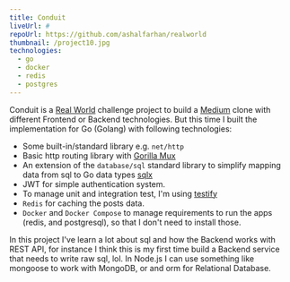 ```yaml
---
title: Conduit
liveUrl: #
repoUrl: https://github.com/ashalfarhan/realworld
thumbnail: /project10.jpg
technologies:
  - go
  - docker
  - redis
  - postgres
---
```


Conduit is a [Real World](https://realworld-docs.netlify.app/docs/intro) challenge project to build a [Medium](https://medium.com) clone with different Frontend or Backend technologies. But this time I built the implementation for Go (Golang) with following technologies:

- Some built-in/standard library e.g. `net/http`
- Basic http routing library with [Gorilla Mux](https://github.com/gorilla/mux)
- An extension of the `database/sql` standard library to simplify mapping data from sql to Go data types [sqlx](https://github.com/jmoiron/sqlx)
- JWT for simple authentication system.
- To manage unit and integration test, I'm using [testify](https://github.com/stretchr/testify)
- `Redis` for caching the posts data.
- `Docker` and `Docker Compose` to manage requirements to run the apps (redis, and postgresql), so that I don't need to install those.

In this project I've learn a lot about sql and how the Backend works with REST API, for instance I think this is my first time build a Backend service that needs to write raw sql, lol. In Node.js I can use something like mongoose to work with MongoDB, or and orm for Relational Database.
